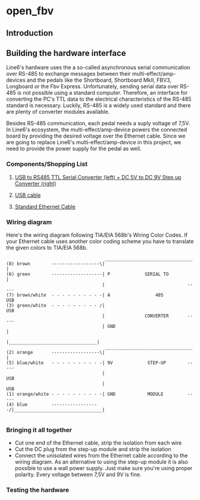 # open_fbv

## Introduction
## Building the hardware interface
Line6's hardware uses the a so-called asynchronous serial communication over RS-485 to exchange messages between their multi-effect/amp-devices and the pedals like the Shortboard, Shortboard MkII, FBV3, Longboard or the Fbv Express. Unfortunately, sending serial data over RS-485 is not possible using a standard computer. Therefore, an interface for converting the PC's TTL data to the electrical characteristics of the RS-485 standard is necessary. Luckily, RS-485 is a widely used standard and there are plenty of converter modules available. 

Besides RS-485 communication, each pedal needs a suply voltage of 7,5V. In Line6's ecosystem, the multi-effect/amp-device powers the connected board by providing the desired voltage over the Ethernet cable. Since we are going to replace Line6's multi-effect/amp-device in this project, we need to provide the power supply for the pedal as well.

### Components/Shopping List

1. [USB to RS485 TTL Serial Converter (left) + DC 5V to DC 9V Step up Converter (right)](https://user-images.githubusercontent.com/34777492/34322801-440f99c8-e832-11e7-92da-da0167ba90af.jpg)

2. [USB cable](https://user-images.githubusercontent.com/34777492/34322802-4428a06c-e832-11e7-8e62-c2bfff472aa1.jpg)

3. [Standard Ethernet Cable](https://user-images.githubusercontent.com/34777492/34322803-44413c94-e832-11e7-9c87-09f73d2281ce.jpg)

### Wiring diagram

Here's the wiring diagram following TIA/EIA 568b's Wiring Color Codes. If your Ethernet cable uses another color coding scheme you have to translate the given colors to TIA/EIA 568b.

```
                                     _________________________________
(8) brown        ------------------\|                                 |
(6) green        -------------------| P             SERIAL TO         |
                                    |                               -----
(7) brown/white  - - - - - - - - - -| A                 485             USB
(3) green/white  - - - - - - - - - /|                                   USB
                                    |               CONVERTER       -----
                                    | GND                             |
                                    |_________________________________|
                                     _________________________________
(2) orange       ------------------\|                                 |
(5) blue/white   - - - - - - - - - -| 9V             STEP-UP        -----  
                                    |                                   USB
                                    |                                   USB
(1) orange/white - - - - - - - - - -| GND            MODULE         -----    
(4) blue         ------------------/|_________________________________|    
                                    
```

### Bringing it all together
- Cut one end of the Ethernet cable, strip the isolation from each wire
- Cut the DC plug from the step-up module and strip the isolation
- Connect the unisolated wires from the Ethernet cable according to the wiring diagram. As an alternative to using the step-up module it is also possible to use a wall power supply. Just make sure you're using proper polarity. Every voltage between 7,5V and 9V is fine.

### Testing the hardware

